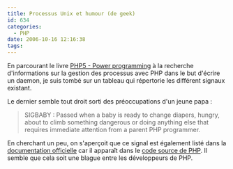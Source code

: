 ```yaml
---
title: Processus Unix et humour (de geek)
id: 634
categories:
  - PHP
date: 2006-10-16 12:16:38
tags:
---
```


En parcourant le livre [PHP5 - Power programming](http://www.amazon.fr/PHP-Power-Programming-Andi-Gutmans/dp/013147149X) à la recherche d'informations sur la gestion des processus avec PHP dans le but d'écrire un daemon, je suis tombé sur un tableau qui répertorie les différent signaux existant.

Le dernier semble tout droit sorti des préoccupations d'un jeune papa&nbsp;:
 > SIGBABY&nbsp;: Passed when a baby is ready to change diapers, hungry, about to climb something dangerous or doing anything else that requires immediate attention from a parent PHP programmer. 

En cherchant un peu, on s'aperçoit que ce signal est également listé dans la [documentation officielle](http://www.php.net/manual/fr/ref.pcntl.php) car il apparaît dans le [code source de PHP](http://www.google.com/codesearch?q=+SIGBABY+show:jGvj0pWVwDw:zLderARryqg:1yLNUN04Rbg&amp;sa=N&amp;cd=1&amp;ct=rc&amp;cs_p=http://snaps.php.net/php5.2-latest.tar.gz&amp;cs_f=php5.2-200608102230/ext/pcntl/pcntl.c#a0). Il semble que cela soit une blague entre les développeurs de PHP.